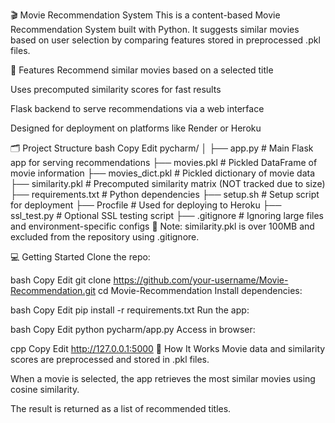 🎬 Movie Recommendation System
This is a content-based Movie Recommendation System built with Python. It suggests similar movies based on user selection by comparing features stored in preprocessed .pkl files.

🚀 Features
Recommend similar movies based on a selected title

Uses precomputed similarity scores for fast results

Flask backend to serve recommendations via a web interface

Designed for deployment on platforms like Render or Heroku

🗂️ Project Structure
bash
Copy
Edit
pycharm/
│
├── app.py                # Main Flask app for serving recommendations
├── movies.pkl            # Pickled DataFrame of movie information
├── movies_dict.pkl       # Pickled dictionary of movie data
├── similarity.pkl        # Precomputed similarity matrix (NOT tracked due to size)
├── requirements.txt      # Python dependencies
├── setup.sh              # Setup script for deployment
├── Procfile              # Used for deploying to Heroku
├── ssl_test.py           # Optional SSL testing script
├── .gitignore            # Ignoring large files and environment-specific configs
📌 Note: similarity.pkl is over 100MB and excluded from the repository using .gitignore.

💻 Getting Started
Clone the repo:

bash
Copy
Edit
git clone https://github.com/your-username/Movie-Recommendation.git
cd Movie-Recommendation
Install dependencies:

bash
Copy
Edit
pip install -r requirements.txt
Run the app:

bash
Copy
Edit
python pycharm/app.py
Access in browser:

cpp
Copy
Edit
http://127.0.0.1:5000
🧠 How It Works
Movie data and similarity scores are preprocessed and stored in .pkl files.

When a movie is selected, the app retrieves the most similar movies using cosine similarity.

The result is returned as a list of recommended titles.
